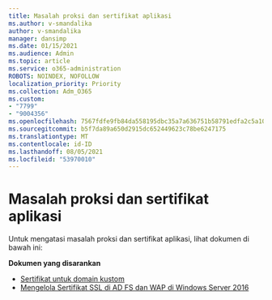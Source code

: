 ```yaml
---
title: Masalah proksi dan sertifikat aplikasi
ms.author: v-smandalika
author: v-smandalika
manager: dansimp
ms.date: 01/15/2021
ms.audience: Admin
ms.topic: article
ms.service: o365-administration
ROBOTS: NOINDEX, NOFOLLOW
localization_priority: Priority
ms.collection: Adm_O365
ms.custom:
- "7799"
- "9004356"
ms.openlocfilehash: 7567fdfe9fb84da558195dbc35a7a636751b58791edfa2c5a10b07215c58bf5c
ms.sourcegitcommit: b5f7da89a650d2915dc652449623c78be6247175
ms.translationtype: MT
ms.contentlocale: id-ID
ms.lasthandoff: 08/05/2021
ms.locfileid: "53970010"
---
```

# <a name="application-proxy-and-certificate-issues"></a>Masalah proksi dan sertifikat aplikasi

Untuk mengatasi masalah proksi dan sertifikat aplikasi, lihat dokumen di bawah ini:

**Dokumen yang disarankan**

- [Sertifikat untuk domain kustom](https://docs.microsoft.com/azure/active-directory/manage-apps/application-proxy-configure-custom-domain#certificates-for-custom-domains)
- [Mengelola Sertifikat SSL di AD FS dan WAP di Windows Server 2016](https://docs.microsoft.com/windows-server/identity/ad-fs/operations/manage-ssl-certificates-ad-fs-wap)



